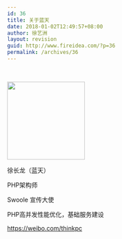 ```yaml
---
id: 36
title: 关于蓝天
date: 2018-01-02T12:49:57+08:00
author: 徐艺洲
layout: revision
guid: http://www.fireidea.com/?p=36
permalink: /archives/36
---
```

&nbsp;

<img class="alignnone size-full wp-image-35" src="http://www.fireidea.com/wp-content/uploads/2018/01/head.jpg" alt="" width="180" height="180" srcset="http://www.fireidea.com/wp-content/uploads/2018/01/head.jpg 180w, http://www.fireidea.com/wp-content/uploads/2018/01/head-150x150.jpg 150w" sizes="(max-width: 180px) 100vw, 180px" /> 

徐长龙（蓝天）

PHP架构师

Swoole 宣传大使

PHP高并发性能优化，基础服务建设

https://weibo.com/thinkpc

&nbsp;